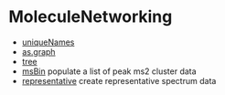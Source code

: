 # MoleculeNetworking



+ [uniqueNames](MoleculeNetworking/uniqueNames.1) 
+ [as.graph](MoleculeNetworking/as.graph.1) 
+ [tree](MoleculeNetworking/tree.1) 
+ [msBin](MoleculeNetworking/msBin.1) populate a list of peak ms2 cluster data
+ [representative](MoleculeNetworking/representative.1) create representative spectrum data

